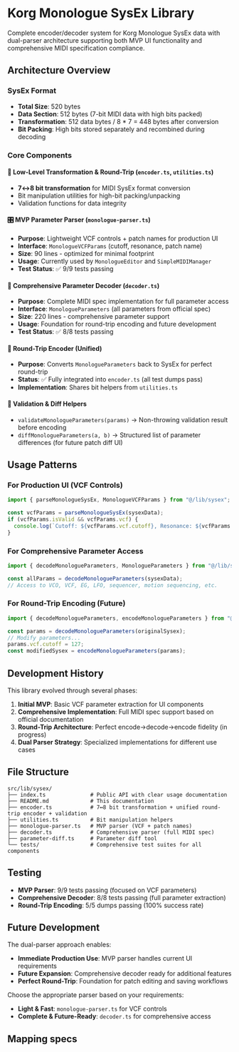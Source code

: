 # Korg Monologue SysEx Library

Complete encoder/decoder system for Korg Monologue SysEx data with dual-parser architecture supporting both MVP UI functionality and comprehensive MIDI specification compliance.

## Architecture Overview

### SysEx Format

- **Total Size**: 520 bytes
- **Data Section**: 512 bytes (7-bit MIDI data with high bits packed)
- **Transformation**: 512 data bytes / 8 \* 7 = 448 bytes after conversion
- **Bit Packing**: High bits stored separately and recombined during decoding

### Core Components

#### 🔧 Low-Level Transformation & Round-Trip (`encoder.ts`, `utilities.ts`)

- **7↔8 bit transformation** for MIDI SysEx format conversion
- Bit manipulation utilities for high-bit packing/unpacking
- Validation functions for data integrity

#### 🎛️ MVP Parameter Parser (`monologue-parser.ts`)

- **Purpose**: Lightweight VCF controls + patch names for production UI
- **Interface**: `MonologueVCFParams` (cutoff, resonance, patch name)
- **Size**: 90 lines - optimized for minimal footprint
- **Usage**: Currently used by `MonologueEditor` and `SimpleMIDIManager`
- **Test Status**: ✅ 9/9 tests passing

#### 🎹 Comprehensive Parameter Decoder (`decoder.ts`)

- **Purpose**: Complete MIDI spec implementation for full parameter access
- **Interface**: `MonologueParameters` (all parameters from official spec)
- **Size**: 220 lines - comprehensive parameter support
- **Usage**: Foundation for round-trip encoding and future development
- **Test Status**: ✅ 8/8 tests passing

#### 🔄 Round-Trip Encoder (Unified)

- **Purpose**: Converts `MonologueParameters` back to SysEx for perfect round-trip
- **Status**: ✅ Fully integrated into `encoder.ts` (all test dumps pass)
- **Implementation**: Shares bit helpers from `utilities.ts`

#### 🧪 Validation & Diff Helpers

- `validateMonologueParameters(params)` → Non-throwing validation result before encoding
- `diffMonologueParameters(a, b)` → Structured list of parameter differences (for future patch diff UI)

## Usage Patterns

### For Production UI (VCF Controls)

```typescript
import { parseMonologueSysEx, MonologueVCFParams } from "@/lib/sysex";

const vcfParams = parseMonologueSysEx(sysexData);
if (vcfParams.isValid && vcfParams.vcf) {
  console.log(`Cutoff: ${vcfParams.vcf.cutoff}, Resonance: ${vcfParams.vcf.resonance}`);
}
```

### For Comprehensive Parameter Access

```typescript
import { decodeMonologueParameters, MonologueParameters } from "@/lib/sysex";

const allParams = decodeMonologueParameters(sysexData);
// Access to VCO, VCF, EG, LFO, sequencer, motion sequencing, etc.
```

### For Round-Trip Encoding (Future)

```typescript
import { decodeMonologueParameters, encodeMonologueParameters } from "@/lib/sysex";

const params = decodeMonologueParameters(originalSysex);
// Modify parameters...
params.vcf.cutoff = 127;
const modifiedSysex = encodeMonologueParameters(params);
```

## Development History

This library evolved through several phases:

1. **Initial MVP**: Basic VCF parameter extraction for UI components
2. **Comprehensive Implementation**: Full MIDI spec support based on official documentation
3. **Round-Trip Architecture**: Perfect encode→decode→encode fidelity (in progress)
4. **Dual Parser Strategy**: Specialized implementations for different use cases

## File Structure

```
src/lib/sysex/
├── index.ts              # Public API with clear usage documentation
├── README.md             # This documentation
├── encoder.ts            # 7↔8 bit transformation + unified round-trip encoder + validation
├── utilities.ts          # Bit manipulation helpers
├── monologue-parser.ts   # MVP parser (VCF + patch names)
├── decoder.ts            # Comprehensive parser (full MIDI spec)
├── parameter-diff.ts     # Parameter diff tool
└── tests/                # Comprehensive test suites for all components
```

## Testing

- **MVP Parser**: 9/9 tests passing (focused on VCF parameters)
- **Comprehensive Decoder**: 8/8 tests passing (full parameter extraction)
- **Round-Trip Encoding**: 5/5 dumps passing (100% success rate)

## Future Development

The dual-parser approach enables:

- **Immediate Production Use**: MVP parser handles current UI requirements
- **Future Expansion**: Comprehensive decoder ready for additional features
- **Perfect Round-Trip**: Foundation for patch editing and saving workflows

Choose the appropriate parser based on your requirements:

- **Light & Fast**: `monologue-parser.ts` for VCF controls
- **Complete & Future-Ready**: `decoder.ts` for comprehensive access

## Mapping specs
